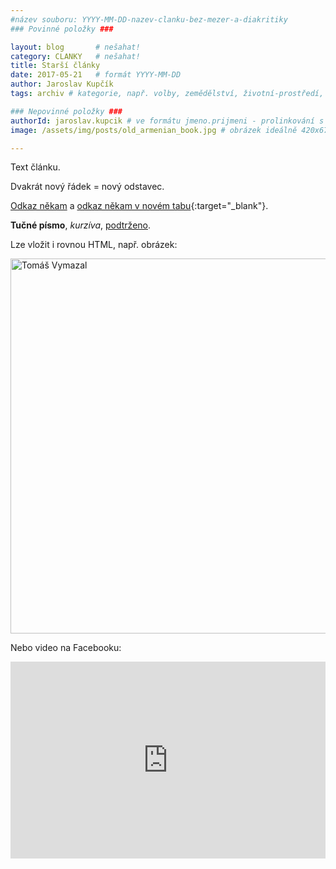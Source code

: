 ```yaml
---
#název souboru: YYYY-MM-DD-nazev-clanku-bez-mezer-a-diakritiky
### Povinné položky ###

layout: blog       # nešahat!
category: CLANKY   # nešahat!
title: Starší články
date: 2017-05-21   # formát YYYY-MM-DD
author: Jaroslav Kupčík
tags: archiv # kategorie, např. volby, zemědělství, životní-prostředí, piráti (viz https://jihomoravsky.pirati.cz/tags/)

### Nepovinné položky ###
authorId: jaroslav.kupcik # ve formátu jmeno.prijmeni - prolinkování s profilem přes uid
image: /assets/img/posts/old_armenian_book.jpg # obrázek ideálně 420x677px minifikovaný přes https://tinypng.com/

---
```


Text článku.

Dvakrát nový řádek = nový odstavec.

[Odkaz někam](http://www.google.com) a [odkaz někam v novém tabu](http://www.google.com){:target="_blank"}.

**Tučné písmo**, *kurzíva*, <ins>podtrženo</ins>.


Lze vložit i rovnou HTML, např. obrázek:

<img class="hlavni" src="https://www.piratskelisty.cz/upload/thumbs/w600/2285.jpg" alt="Tomáš Vymazal" title="Tomáš Vymazal" width="600">

Nebo video na Facebooku:

<iframe src="https://www.facebook.com/plugins/video.php?href=https%3A%2F%2Fwww.facebook.com%2Fceska.piratska.strana%2Fvideos%2F10155685675539039%2F&show_text=0&width=560" width="560" height="315" style="border:none;overflow:hidden;max-width: 100%;" scrolling="no" frameborder="0" allowTransparency="true" allowFullScreen="true"></iframe>
